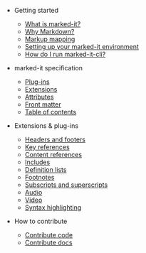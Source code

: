 - Getting started

  - [What is marked-it?](what-is.md)
  - [Why Markdown?](markdown.md)
  - [Markup mapping](mapping.md)
  - [Setting up your marked-it environment](setup.md)
  - [How do I run marked-it-cli?](run.md)

- marked-it specification

  - [Plug-ins](plugins.md)
  - [Extensions](extensions.md)
  - [Attributes](attributes.md)
  - [Front matter](yaml-frontmatter.md)
  - [Table of contents](toc.md)

- Extensions & plug-ins

  - [Headers and footers](headers.md)
  - [Key references](keyrefs.md)
  - [Content references](conrefs.md)
  - [Includes](includes.md)
  - [Definition lists](definition-lists.md)
  - [Footnotes](footnotes.md)
  - [Subscripts and superscripts](sub-sup.md)
  - [Audio](audio.md)
  - [Video](video.md)
  - [Syntax highlighting](syntax-highlighting.md)

- How to contribute

  - [Contribute code](contribute-code.md)
  - [Contribute docs](contribute-docs.md)
 
